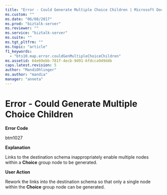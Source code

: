 ```yaml
---
title: "Error - Could Generate Multiple Choice Children | Microsoft Docs"
ms.custom: ""
ms.date: "06/08/2017"
ms.prod: "biztalk-server"
ms.reviewer: ""
ms.service: "biztalk-server"
ms.suite: ""
ms.tgt_pltfrm: ""
ms.topic: "article"
f1_keywords: 
  - "bts10.map.error.couldGenMultipleChoiceChildren"
ms.assetid: 64e69ebb-781f-4ecb-9d91-6fdcca949d4b
caps.latest.revision: 5
author: "MandiOhlinger"
ms.author: "mandia"
manager: "anneta"
---
```

# Error - Could Generate Multiple Choice Children
**Error Code**  
  
 btm1027  
  
 **Explanation**  
  
 Links to the destination schema inappropriately enable multiple nodes within a **Choice** group node to be generated.  
  
 **User Action**  
  
 Rework the links into the destination schema so that only a single node within the **Choice** group node can be generated.